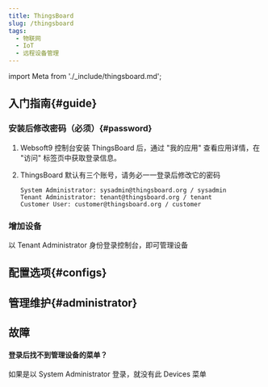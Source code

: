 ```yaml
---
title: ThingsBoard
slug: /thingsboard
tags:
  - 物联网
  - IoT
  - 远程设备管理
---
```


import Meta from './_include/thingsboard.md';

<Meta name="meta" />

## 入门指南{#guide}

### 安装后修改密码（必须）{#password}

1. Websoft9 控制台安装 ThingsBoard 后，通过 "我的应用" 查看应用详情，在 "访问" 标签页中获取登录信息。

2. ThingsBoard 默认有三个账号，请务必一一登录后修改它的密码
   ```
   System Administrator: sysadmin@thingsboard.org / sysadmin
   Tenant Administrator: tenant@thingsboard.org / tenant
   Customer User: customer@thingsboard.org / customer
   ```

### 增加设备

以 Tenant Administrator 身份登录控制台，即可管理设备


## 配置选项{#configs}
## 管理维护{#administrator}

## 故障

#### 登录后找不到管理设备的菜单？

如果是以 System Administrator 登录，就没有此 Devices 菜单